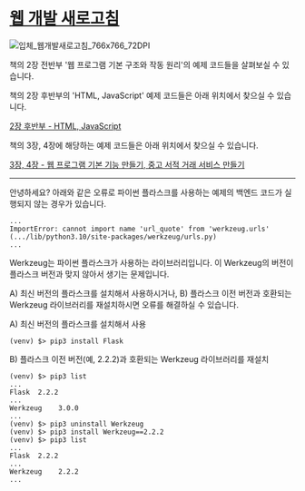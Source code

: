 # [웹 개발 새로고침](https://github.com/sgkim-pub/pyBook)

![입체_웹개발새로고침_766x766_72DPI](https://github.com/sgkim-pub/pyWorld/assets/77865135/8500678b-5ed5-415d-bcc8-ca9e88d35f52)

책의 2장 전반부 '웹 프로그램 기본 구조와 작동 원리'의 예제 코드들을 살펴보실 수 있습니다.

책의 2장 후반부의 'HTML, JavaScript' 예제 코드들은 아래 위치에서 찾으실 수 있습니다.

[2장 후반부 - HTML, JavaScript](https://github.com/sgkim-pub/html_js)

책의 3장, 4장에 해당하는 예제 코드들은 아래 위치에서 찾으실 수 있습니다.

[3장, 4장 - 웹 프로그램 기본 기능 만들기, 중고 서적 거래 서비스 만들기](https://github.com/sgkim-pub/pyBook)

---

안녕하세요? 아래와 같은 오류로 파이썬 플라스크를 사용하는 예제의 백엔드 코드가 실행되지 않는 경우가 있습니다.

```
...
ImportError: cannot import name 'url_quote' from 'werkzeug.urls' (.../lib/python3.10/site-packages/werkzeug/urls.py)
...
```

Werkzeug는 파이썬 플라스크가 사용하는 라이브러리입니다. 이 Werkzeug의 버전이 플라스크 버전과 맞지 않아서 생기는 문제입니다.

A) 최신 버전의 플라스크를 설치해서 사용하시거나, B) 플라스크 이전 버전과 호환되는 Werkzeug 라이브러리를 재설치하시면 오류를 해결하실 수 있습니다.

A) 최신 버전의 플라스크를 설치해서 사용
```
(venv) $> pip3 install Flask
```

B) 플라스크 이전 버전(예, 2.2.2)과 호환되는 Werkzeug 라이브러리를 재설치
```
(venv) $> pip3 list
...
Flask  2.2.2
... 
Werkzeug	3.0.0
...
(venv) $> pip3 uninstall Werkzeug
(venv) $> pip3 install Werkzeug==2.2.2
(venv) $> pip3 list
...
Flask  2.2.2
...
Werkzeug	2.2.2
...
```

